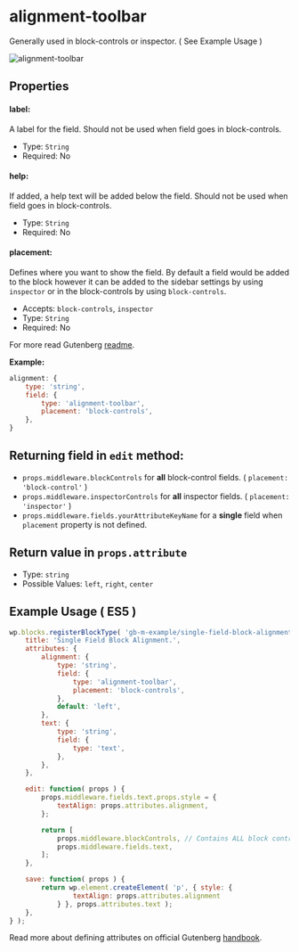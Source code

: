 # alignment-toolbar

Generally used in block-controls or inspector.  ( See Example Usage )

![alignment-toolbar](https://user-images.githubusercontent.com/6297436/39360805-451366a2-4a3d-11e8-8a2e-2b9900228284.gif)



## Properties

#### label:

A label for the field. Should not be used when field goes in block-controls.

- Type: `String`
- Required: No

#### help:

If added, a help text will be added below the field. Should not be used when field goes in block-controls.

- Type: `String`
- Required: No

#### placement:

Defines where you want to show the field. By default a field would be added to the block however it can be added to the sidebar settings by using `inspector` or in the block-controls by using `block-controls`.

- Accepts: `block-controls`, `inspector`
- Type: `String`
- Required: No



For more read Gutenberg [readme](https://github.com/WordPress/gutenberg/tree/master/blocks/alignment-toolbar).

**Example:**

```js
alignment: {
	type: 'string',
	field: {
		type: 'alignment-toolbar',
		placement: 'block-controls',            
	},
}
```



## Returning field in `edit` method:

- `props.middleware.blockControls` for **all** block-control fields. ( `placement: 'block-control'` ) 
- `props.middleware.inspectorControls` for **all** inspector fields. ( `placement: 'inspector'` )
- `props.middleware.fields.yourAttributeKeyName` for a **single** field when `placement` property is not defined.




## Return value in `props.attribute`

- Type: `string`
- Possible Values: `left`, `right`, `center`




## Example Usage ( ES5 )

```js
wp.blocks.registerBlockType( 'gb-m-example/single-field-block-alignment', {
	title: 'Single Field Block Alignment.',
	attributes: {
		alignment: {
			type: 'string',
			field: {
				type: 'alignment-toolbar',
				placement: 'block-controls',
			},
			default: 'left',
		},
		text: {
			type: 'string',
			field: {
				type: 'text',
			},
		},
	},

	edit: function( props ) {
		props.middleware.fields.text.props.style = {
			textAlign: props.attributes.alignment,
		};

		return [
			props.middleware.blockControls, // Contains ALL block controls.
			props.middleware.fields.text,
		];
	},

	save: function( props ) {
		return wp.element.createElement( 'p', { style: { 
				textAlign: props.attributes.alignment 
			} }, props.attributes.text );
	},
} );
```

Read more about defining attributes on official Gutenberg [handbook](https://wordpress.org/gutenberg/handbook/block-api/attributes/).
